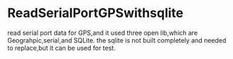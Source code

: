 # ReadSerialPortGPSwithsqlite
read serial port data for GPS,and it used three open lib,which are Geograhpic,serial,and SQLite.
the sqlite is not built completely and needed to replace,but it can be used for test.
